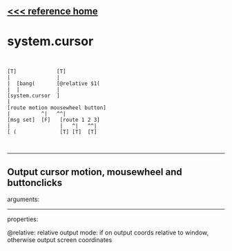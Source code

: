 [<<< reference home](ceammc_lib.md)
---

# system.cursor

```


[T]             [T]
|               |
|  [bang(       [@relative $1(
|  |            |
[system.cursor  ]
|
[route motion mousewheel button]
|          ^|   ^^|
[msg set]  [F]   [route 1 2 3]
|                |   ^|   ^^|
[ (              [T] [T]  [T]

            
```
---
Output cursor motion, mousewheel and buttonclicks
---
arguments:


---
properties:

@relative: relative output mode: if
            on output coords relative to window, otherwise output screen coordinates<br>

